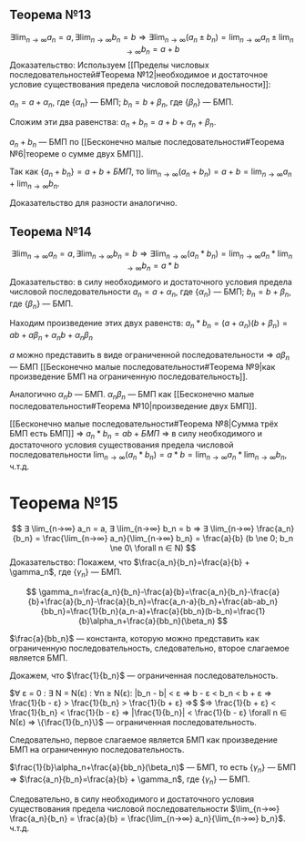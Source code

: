 ## Теорема №13
$$
∃ \lim_{n→∞} a_n = a, ∃ \lim_{n→∞} b_n = b ⇒ ∃ \lim_{n→∞} (a_n±b_n) = \lim_{n→∞} a_n ± \lim_{n→∞} b_n = a + b
$$
Доказательство: Используем [[Пределы числовых последовательностей#Теорема №12|необходимое и достаточное условие существования предела числовой последовательности]]:

$a_n = a + \alpha_n$, где $\{\alpha_n\}$ — БМП; $b_n = b + \beta_n$, где $\{\beta_n\}$ — БМП.

Сложим эти два равенства: $a_n + b_n = a + b + \alpha_n + \beta_n$.

$a_n + b_n$ — БМП по [[Бесконечно малые последовательности#Теорема №6|теореме о сумме двух БМП]].

Так как $\{a_n + b_n\} = a + b + БМП$, то $\lim_{n→∞} (a_n+b_n) = a + b = \lim_{n→∞} a_n + \lim_{n→∞} b_n$.

Доказательство для разности аналогично.
## Теорема №14
$$
∃ \lim_{n→∞} a_n = a, ∃ \lim_{n→∞} b_n = b ⇒ ∃ \lim_{n→∞} (a_n * b_n) = \lim_{n→∞} a_n * \lim_{n→∞} b_n = a * b
$$
Доказательство: в силу необходимого и достаточного условия предела числовой последовательности $a_n = a + \alpha_n$, где $\{\alpha_n\}$ — БМП; $b_n = b + \beta_n$, где $\{\beta_n\}$ — БМП.

Находим произведение этих двух равенств: $a_n * b_n = (a + \alpha_n)(b + \beta_n) = ab + a\beta_n + \alpha_n b + \alpha_n\beta_n$

$a$ можно представить в виде ограниченной последовательности $⇒$ $a\beta_n$ — БМП [[Бесконечно малые последовательности#Теорема №9|как произведение БМП на ограниченную последовательность]].

Аналогично $\alpha_n b$ — БМП. $\alpha_n\beta_n$ — БМП как [[Бесконечно малые последовательности#Теорема №10|произведение двух БМП]].

[[Бесконечно малые последовательности#Теорема №8|Сумма трёх БМП есть БМП]] $⇒$ $a_n * b_n = ab + БМП$ $⇒$ в силу необходимого и достаточного условия существования предела числовой последовательности $\lim_{n→∞} (a_n * b_n) = a * b = \lim_{n→∞} a_n * \lim_{n→∞} b_n$, ч.т.д.
# Теорема №15
$$
∃ \lim_{n→∞} a_n = a, ∃ \lim_{n→∞} b_n = b ⇒ ∃ \lim_{n→∞} \frac{a_n}{b_n} = \frac{\lim_{n→∞} a_n}{\lim_{n→∞} b_n} = \frac{a}{b} (b \ne 0; b_n \ne 0\ \forall n ∈ N)
$$
Доказательство: Покажем, что $\frac{a_n}{b_n}=\frac{a}{b} + \gamma_n$, где $\{\gamma_n\}$ — БМП.

$$
\gamma_n=\frac{a_n}{b_n}-\frac{a}{b}=\frac{a_n}{b_n}-\frac{a}{b}+\frac{a}{b_n}-\frac{a}{b_n}=\frac{a_n-a}{b_n}+\frac{ab-ab_n}{bb_n}=\frac{1}{b_n}(a_n-a)+\frac{a}{bb_n}(b-b_n)=\frac{1}{b}\alpha_n+\frac{a}{bb_n}(\beta_n)
$$

$\frac{a}{bb_n}$ — константа, которую можно представить как ограниченную последовательность, следовательно, второе слагаемое является БМП.

Докажем, что $\frac{1}{b_n}$ — ограниченная последовательность. 

$∀ ε = 0 : ∃ N = N(ε) : ∀n ≥ N(ε): |b_n - b| < ε ⇒ b - ε < b_n < b + ε ⇒ \frac{1}{b - ε} > \frac{1}{b_n} > \frac{1}{b + ε} ⇒$
$⇒ \frac{1}{b + ε} < \frac{1}{b_n} < \frac{1}{b - ε} ⇒ |\frac{1}{b_n}| < \frac{1}{b - ε} \forall n ∈ N(ε) ⇒ \{\frac{1}{b_n}\}$ — ограниченная последовательность.

Следовательно, первое слагаемое является БМП как произведение БМП на ограниченную последовательность.

$\frac{1}{b}\alpha_n+\frac{a}{bb_n}(\beta_n)$ — БМП, то есть $\{\gamma_n\}$ — БМП $⇒$ $\frac{a_n}{b_n}=\frac{a}{b} + \gamma_n$, где $\{\gamma_n\}$ — БМП.

Следовательно, в силу необходимого и достаточного условия существования предела числовой последовательности $\lim_{n→∞} \frac{a_n}{b_n} = \frac{a}{b} = \frac{\lim_{n→∞} a_n}{\lim_{n→∞} b_n}$. ч.т.д.